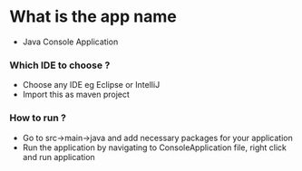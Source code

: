 # What is the app name
   - Java Console Application

### Which IDE to choose ?
   - Choose any IDE eg Eclipse or IntelliJ
   - Import this as maven project
    
### How to run ?
   - Go to src->main->java and add necessary packages for your application
   - Run the application by navigating to ConsoleApplication file, right click and run application 